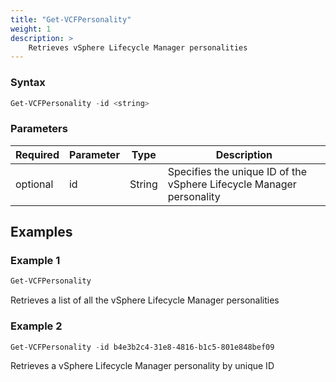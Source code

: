 ```yaml
---
title: "Get-VCFPersonality"
weight: 1
description: >
    Retrieves vSphere Lifecycle Manager personalities
---
```


### Syntax
``` powershell
Get-VCFPersonality -id <string>
```

### Parameters

| Required | Parameter   | Type     |  Description                                                                                                         |
| ---------| ------------|----------| -------------------------------------------------------------------------------------------------------------------- |
| optional | id          | String   | Specifies the unique ID of the vSphere Lifecycle Manager personality                                                 |

## Examples
### Example 1
``` powershell
Get-VCFPersonality
```
Retrieves a list of all the vSphere Lifecycle Manager personalities

### Example 2
``` powershell
Get-VCFPersonality -id b4e3b2c4-31e8-4816-b1c5-801e848bef09
```
Retrieves a vSphere Lifecycle Manager personality by unique ID
